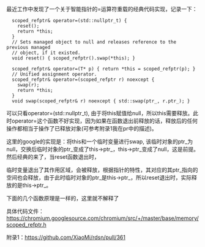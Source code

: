 最近工作中发现了一个关于智能指针的=运算符重载的经典代码实现，记录一下：

```
  scoped_refptr& operator=(std::nullptr_t) {
    reset();
    return *this;
  }
  // Sets managed object to null and releases reference to the previous managed
  // object, if it existed.
  void reset() { scoped_refptr().swap(*this); }

  scoped_refptr& operator=(T* p) { return *this = scoped_refptr(p); }
  // Unified assignment operator.
  scoped_refptr& operator=(scoped_refptr r) noexcept {
    swap(r);
    return *this;
  }
  void swap(scoped_refptr& r) noexcept { std::swap(ptr_, r.ptr_); }
```

可以只看operator=(std::nullptr_t), 由于将this赋值给null，所以this需要释放。此时operator=这个函数不好实现，因为如果在函数退出前释放的话，释放后的任何操作都相当于操作了已释放对象(可参考附录1我在pr中的描述)。

这里的google的实现是：将this和一个临时变量进行swap, 该临时对象的ptr_为null，交换后临时对象的ptr_变成了this->ptr_，this->ptr_变成了null，这是前提。然后经典的来了，当reset函数退出时，

临时变量退出了其作用区域，会被释放，根据指针的特性，其对应的其ptr_指向的空间也会释放，由于此时临时对象的ptr_是this->ptr_，所以reset退出时，实际释放的是this->ptr_。

下面的几个函数原理是一样的，这里就不解释了

具体代码文件：https://chromium.googlesource.com/chromium/src/+/master/base/memory/scoped_refptr.h

附录1：https://github.com/XiaoMi/rdsn/pull/361
